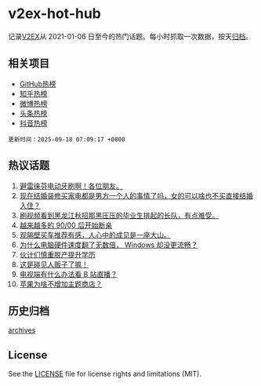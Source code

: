 # v2ex-hot-hub

 记录[V2EX](https://www.v2ex.com/)从 2021-01-06 日至今的热门话题。每小时抓取一次数据，按天[归档](archives)。
 
 ## 相关项目

- [GitHub热榜](https://github.com/snaildev/github-hot-hub)
- [知乎热榜](https://github.com/snaildev/zhihu-hot-hub)
- [微博热榜](https://github.com/snaildev/weibo-hot-hub)
- [头条热榜](https://github.com/snaildev/toutiao-hot-hub)
- [抖音热榜](https://github.com/snaildev/douyin-hot-hub)


 `更新时间：2025-09-18 07:09:17 +0800`

## 热议话题

1. [避雷徕芬电动牙刷啊！各位朋友。](https://www.v2ex.com/t/1159805)
1. [现在结婚装修买家电都是男方一个人的事情了吗，女的可以啥也不买直接结婚入住？](https://www.v2ex.com/t/1159806)
1. [刷视频看到黑龙江秋招那黑压压的毕业生排起的长队，有点难受。](https://www.v2ex.com/t/1159808)
1. [越来越多的 90/00 后开始断亲](https://www.v2ex.com/t/1159817)
1. [观隔壁买车推荐有感，人心中的成见是一座大山。](https://www.v2ex.com/t/1159866)
1. [为什么电脑硬件速度翻了无数倍， Windows 却没更流畅？](https://www.v2ex.com/t/1159930)
1. [伙计们慎重脱产提升学历](https://www.v2ex.com/t/1159825)
1. [这是碰见人贩子了嘛！](https://www.v2ex.com/t/1159836)
1. [电视端有什么办法看 B 站直播？](https://www.v2ex.com/t/1159799)
1. [苹果为啥不增加主题商店？](https://www.v2ex.com/t/1159811)

## 历史归档

[archives](archives)

## License

See the [LICENSE](LICENSE) file for license rights and limitations (MIT).

